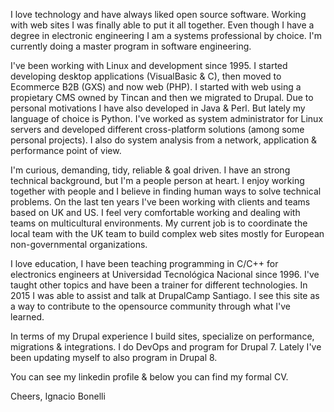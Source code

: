 <!--
.. title: Using Nikola for my site
.. slug: nikola-migration
.. date: 2024-07-24 23:00:00 UTC-03:00
.. tags: web
.. author: Ignacio Bonelli
.. link: https://www.nachodigital.com.ar/nikola-migration
.. description: Migrating my site from Drupal 7 to Nikola static generator
.. category: Professional
-->

I love technology and have always liked open source software. Working with web sites I was finally able to put it all together. Even though I have a degree in electronic engineering I am a systems professional by choice. I'm currently doing a master program in software engineering.

I've been working with Linux and development since 1995. I started developing desktop applications (VisualBasic & C), then moved to Ecommerce B2B (GXS) and now web (PHP). I started with web using a propietary CMS owned by Tincan and then we migrated to Drupal. Due to personal motivations I have also developed in Java & Perl. But lately my language of choice is Python. I've worked as system administrator for Linux servers and developed different cross-platform solutions (among some personal projects). I also do system analysis from a network, application & performance point of view.

I'm curious, demanding, tidy, reliable & goal driven. I have an strong technical background, but I'm a people person at heart. I enjoy working together with people and I believe in finding human ways to solve technical problems. On the last ten years I've been working with clients and teams based on UK and US. I feel very comfortable working and dealing with teams on multicultural environments. My current job is to coordinate the local team with the UK team to build complex web sites mostly for European non-governmental organizations.

I love education, I have been teaching programming in C/C++ for electronics engineers at Universidad Tecnológica Nacional since 1996. I've taught other topics and have been a trainer for different technologies. In 2015 I was able to assist and talk at DrupalCamp Santiago. I see this site as a way to contribute to the opensource community through what I've learned.

In terms of my Drupal experience I build sites, specialize on performance, migrations & integrations. I do DevOps and program for Drupal 7. Lately I've been updating myself to also program in Drupal 8.

You can see my linkedin profile & below you can find my formal CV.

Cheers,
Ignacio Bonelli
